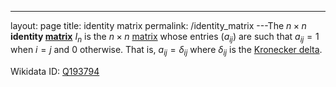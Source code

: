 ---
 layout: page
 title: identity matrix
 permalink: /identity_matrix
---The $n\times n$ **identity [matrix](https://defsmath.github.io/DefsMath/matrix)** $I_n$ is the $n\times n$ [matrix](https://defsmath.github.io/DefsMath/matrix) whose entries $(a_{ij})$ are such that $a_{ij}=1$ when $i=j$ and $0$ otherwise. That is, $a_{ij} = \delta_{ij}$ where $\delta_{ij}$ is the [Kronecker delta](https://defsmath.github.io/DefsMath/Kronecker_delta).

Wikidata ID: [Q193794](https://www.wikidata.org/wiki/Q193794)